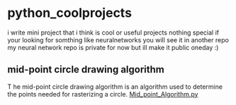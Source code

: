 # python_coolprojects
i write mini project that i think is cool or useful projects nothing special
if your looking for somthing like neuralnetworks you will see it in another repo 
my neural network repo is private for now but ill make it public oneday :)

## mid-point circle drawing algorithm
T
he mid-point circle drawing algorithm is an algorithm used to determine the points needed for rasterizing a circle. 
[Mid_point_Algorithm.py](python_coolprojects\Mid_point_Algorithm.py 'Mid_point_Algorithm.py')

